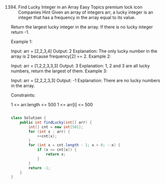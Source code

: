 
1394. Find Lucky Integer in an Array
Easy
Topics
premium lock icon
Companies
Hint
Given an array of integers arr, a lucky integer is an integer that has a frequency in the array equal to its value.

Return the largest lucky integer in the array. If there is no lucky integer return -1.

 

Example 1:

Input: arr = [2,2,3,4]
Output: 2
Explanation: The only lucky number in the array is 2 because frequency[2] == 2.
Example 2:

Input: arr = [1,2,2,3,3,3]
Output: 3
Explanation: 1, 2 and 3 are all lucky numbers, return the largest of them.
Example 3:

Input: arr = [2,2,2,3,3]
Output: -1
Explanation: There are no lucky numbers in the array.
 

Constraints:

1 <= arr.length <= 500
1 <= arr[i] <= 500

```java

class Solution {
    public int findLucky(int[] arr) {
        int[] cnt = new int[501];
        for (int x : arr) {
            ++cnt[x];
        }
        for (int x = cnt.length - 1; x > 0; --x) {
            if (x == cnt[x]) {
                return x;
            }
        }
        return -1;
    }
}
```
